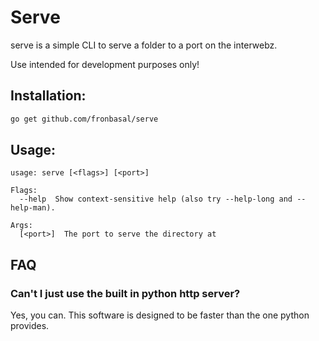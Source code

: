 # Serve
serve is a simple CLI to serve a folder to a port on the interwebz.

Use intended for development purposes only!

## Installation:
```bash
go get github.com/fronbasal/serve
``` 

## Usage:
```
usage: serve [<flags>] [<port>]

Flags:
  --help  Show context-sensitive help (also try --help-long and --help-man).

Args:
  [<port>]  The port to serve the directory at
```

## FAQ

### Can't I just use the built in python http server?

Yes, you can. This software is designed to be faster than the one python provides.

